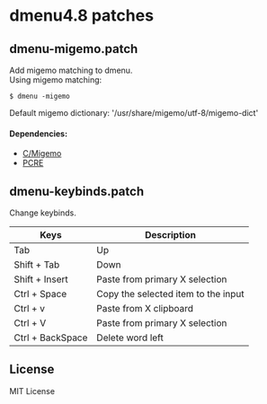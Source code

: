 # dmenu4.8 patches

## dmenu-migemo.patch
Add migemo matching to dmenu.     
Using migemo matching:   

    $ dmenu -migemo

Default migemo dictionary: '/usr/share/migemo/utf-8/migemo-dict'   

#### Dependencies:
* [C/Migemo](https://github.com/koron/cmigemo)
* [PCRE](https://www.pcre.org/)

## dmenu-keybinds.patch
Change keybinds.

|Keys|Description|
| ---- | ---- |
|Tab|Up|
|Shift + Tab|Down|
|Shift + Insert|Paste from primary X selection|
|Ctrl  + Space|Copy the selected item to the input|field.
|Ctrl  + v|Paste from X clipboard|
|Ctrl  + V|Paste from primary X selection|
|Ctrl  + BackSpace|Delete word left|

## License
MIT License

